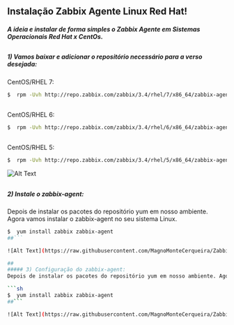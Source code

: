 
##                                      Instalação Zabbix Agente Linux Red Hat!

##### A ideia e instalar de forma simples o Zabbix Agente em Sistemas Operacionais Red Hat x CentOs.


##
##### 1) Vamos baixar e adicionar o repositório necessário para a verso desejada:

CentOS/RHEL 7:

```sh
$  rpm -Uvh http://repo.zabbix.com/zabbix/3.4/rhel/7/x86_64/zabbix-agent-3.4.0-1.el7.x86_64.rpm
```
##
CentOS/RHEL 6:

```sh
$  rpm -Uvh http://repo.zabbix.com/zabbix/3.4/rhel/6/x86_64/zabbix-agent-3.4.0-1.el6.x86_64.rpm
```
##
CentOS/RHEL 5:

```sh
$  rpm -Uvh http://repo.zabbix.com/zabbix/3.4/rhel/5/x86_64/zabbix-agent-3.4.0-1.el5.x86_64.rpm
```

![Alt Text](https://raw.githubusercontent.com/MagnoMonteCerqueira/Zabbix/master/Dicas_e_Truques/src/img/Agents/Linux/Red_Hat/redhat01.PNG)


##
##### 2) Instale o zabbix-agent:
Depois de instalar os pacotes do repositório yum em nosso ambiente. Agora vamos instalar o zabbix-agent no seu sistema Linux.

```sh
$  yum install zabbix zabbix-agent
##```

![Alt Text](https://raw.githubusercontent.com/MagnoMonteCerqueira/Zabbix/master/Dicas_e_Truques/src/img/Agents/Linux/Red_Hat/redhat02.PNG)

##
##### 3) Configuração do zabbix-agent:
Depois de instalar os pacotes do repositório yum em nosso ambiente. Agora vamos instalar o zabbix-agent no seu sistema Linux.

```sh
$  yum install zabbix zabbix-agent
##```

![Alt Text](https://raw.githubusercontent.com/MagnoMonteCerqueira/Zabbix/master/Dicas_e_Truques/src/img/Agents/Linux/Red_Hat/redhat03.PNG)

